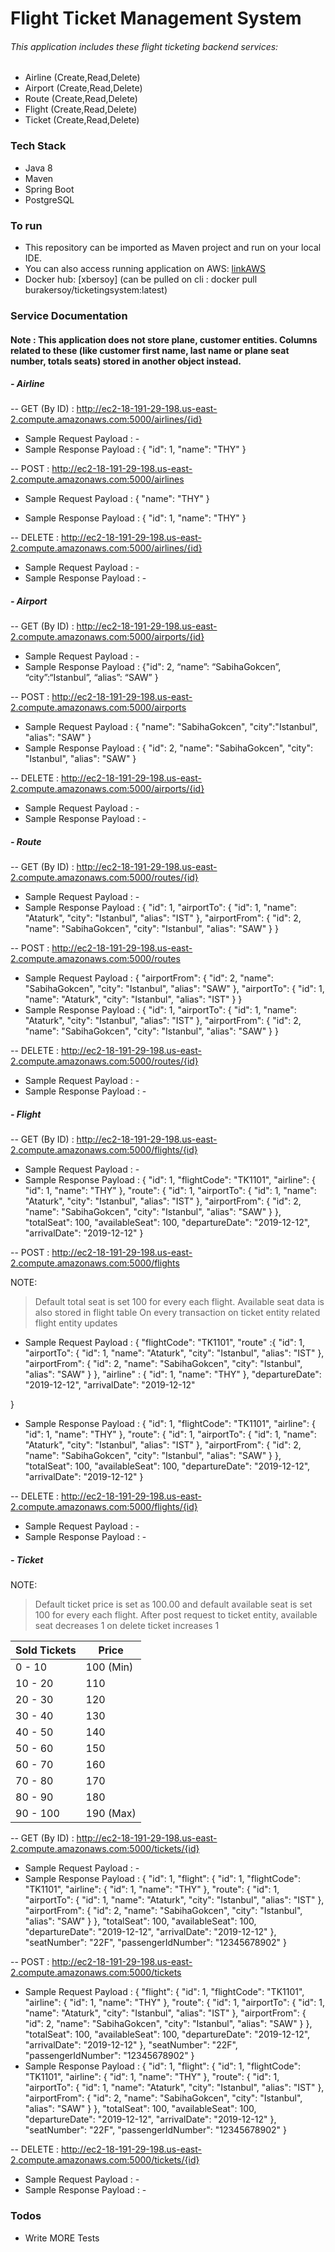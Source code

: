# Flight Ticket Management System

 ###### This application includes these flight ticketing backend services:
 - Airline (Create,Read,Delete)
 - Airport (Create,Read,Delete)
 - Route (Create,Read,Delete)
 - Flight (Create,Read,Delete)
 - Ticket (Create,Read,Delete)

### Tech Stack

  - Java 8
  - Maven
  - Spring Boot
  - PostgreSQL

### To run

  - This repository can be imported as Maven project and run on your local IDE.
  - You can also access running application on AWS: [linkAWS]
  - Docker hub: [xbersoy] (can be pulled on cli : docker pull burakersoy/ticketingsystem:latest)
  
   
### Service Documentation 

#### Note : This application does not store plane, customer entities. Columns related to these (like customer first name, last name or plane seat number, totals seats) stored in another object instead.

##### - Airline
 -- GET (By ID) : http://ec2-18-191-29-198.us-east-2.compute.amazonaws.com:5000/airlines/{id}

   - Sample Request Payload : - 
   - Sample Response Payload : 
    {
        "id": 1,
        "name": "THY"
    }

 -- POST : http://ec2-18-191-29-198.us-east-2.compute.amazonaws.com:5000/airlines

   - Sample Request Payload : 
    {
        "name": "THY"
    }

   - Sample Response Payload : 
    {
        "id": 1,
        "name": "THY"
    }
 
-- DELETE : http://ec2-18-191-29-198.us-east-2.compute.amazonaws.com:5000/airlines/{id}

   - Sample Request Payload : -
   - Sample Response Payload : -

##### - Airport

 -- GET (By ID) : http://ec2-18-191-29-198.us-east-2.compute.amazonaws.com:5000/airports/{id}

   - Sample Request Payload : -
   - Sample Response Payload : 
   {"id": 2,
    “name”: “SabihaGokcen”,
    “city”:“Istanbul”,
    “alias”: “SAW”
    }

 -- POST : http://ec2-18-191-29-198.us-east-2.compute.amazonaws.com:5000/airports

   - Sample Request Payload : 
    {
	"name": "SabihaGokcen",
	"city":"Istanbul",
	"alias": "SAW"
    }
   - Sample Response Payload : 
    {
    "id": 2,
    "name": "SabihaGokcen",
    "city": "Istanbul",
    "alias": "SAW"
}

-- DELETE : http://ec2-18-191-29-198.us-east-2.compute.amazonaws.com:5000/airports/{id}

   - Sample Request Payload : - 
   - Sample Response Payload : -

##### - Route

 -- GET (By ID) :  http://ec2-18-191-29-198.us-east-2.compute.amazonaws.com:5000/routes/{id}

   - Sample Request Payload : -
   - Sample Response Payload : 
   {
    "id": 1,
    "airportTo": {
        "id": 1,
        "name": "Ataturk",
        "city": "Istanbul",
        "alias": "IST"
    },
    "airportFrom": {
        "id": 2,
        "name": "SabihaGokcen",
        "city": "Istanbul",
        "alias": "SAW"
    }
}

 -- POST : http://ec2-18-191-29-198.us-east-2.compute.amazonaws.com:5000/routes
 
  - Sample Request Payload :
  {
"airportFrom": {
    "id": 2,
    "name": "SabihaGokcen",
    "city": "Istanbul",
    "alias": "SAW"
},
"airportTo": {
    "id": 1,
    "name": "Ataturk",
    "city": "Istanbul",
    "alias": "IST"
}
}
   - Sample Response Payload : 
   {
    "id": 1,
    "airportTo": {
        "id": 1,
        "name": "Ataturk",
        "city": "Istanbul",
        "alias": "IST"
    },
    "airportFrom": {
        "id": 2,
        "name": "SabihaGokcen",
        "city": "Istanbul",
        "alias": "SAW"
    }
}

 -- DELETE :  http://ec2-18-191-29-198.us-east-2.compute.amazonaws.com:5000/routes/{id}

   - Sample Request Payload : - 
   - Sample Response Payload : - 

##### - Flight

 -- GET (By ID) : http://ec2-18-191-29-198.us-east-2.compute.amazonaws.com:5000/flights/{id}

   - Sample Request Payload : - 
   - Sample Response Payload :
   {
    "id": 1,
    "flightCode": "TK1101",
    "airline": {
        "id": 1,
        "name": "THY"
    },
    "route": {
        "id": 1,
        "airportTo": {
            "id": 1,
            "name": "Ataturk",
            "city": "Istanbul",
            "alias": "IST"
        },
        "airportFrom": {
            "id": 2,
            "name": "SabihaGokcen",
            "city": "Istanbul",
            "alias": "SAW"
        }
    },
    "totalSeat": 100,
    "availableSeat": 100,
    "departureDate": "2019-12-12",
    "arrivalDate": "2019-12-12"
}
 
-- POST : http://ec2-18-191-29-198.us-east-2.compute.amazonaws.com:5000/flights

NOTE:
> Default total seat is set 100 for every each flight.
> Available seat data is also stored in flight table
> On every  transaction on ticket entity related flight entity updates
 
  - Sample Request Payload : 
  {
	"flightCode": "TK1101",
	"route" :{
    "id": 1,
    "airportTo": {
        "id": 1,
        "name": "Ataturk",
        "city": "Istanbul",
        "alias": "IST"
    },
    "airportFrom": {
        "id": 2,
        "name": "SabihaGokcen",
        "city": "Istanbul",
        "alias": "SAW"
    }
},
	"airline" : {
    "id": 1,
    "name": "THY"
},
	"departureDate": "2019-12-12",
	"arrivalDate": "2019-12-12"

}
  
   - Sample Response Payload :
   {
    "id": 1,
    "flightCode": "TK1101",
    "airline": {
        "id": 1,
        "name": "THY"
    },
    "route": {
        "id": 1,
        "airportTo": {
            "id": 1,
            "name": "Ataturk",
            "city": "Istanbul",
            "alias": "IST"
        },
        "airportFrom": {
            "id": 2,
            "name": "SabihaGokcen",
            "city": "Istanbul",
            "alias": "SAW"
        }
    },
    "totalSeat": 100,
    "availableSeat": 100,
    "departureDate": "2019-12-12",
    "arrivalDate": "2019-12-12"
}

 -- DELETE : http://ec2-18-191-29-198.us-east-2.compute.amazonaws.com:5000/flights/{id}
 
  - Sample Request Payload : -
   - Sample Response Payload : -
   
##### - Ticket

NOTE:
> Default ticket price is set as 100.00
> and default available seat is set 100 for every each flight.
> After post request to ticket entity, available seat decreases 1
> on delete ticket increases 1


| Sold Tickets | Price |
| ------ | --------------- |
| 0 - 10 | 100 (Min) |
| 10 - 20 | 110 |
| 20 - 30 | 120 |
| 30 - 40 | 130 |
| 40 - 50 | 140 |
| 50 - 60 | 150 |
| 60 - 70 | 160 |
| 70 - 80 | 170 |
| 80 - 90 | 180 |
| 90 - 100 | 190 (Max) |

-- GET (By ID) : http://ec2-18-191-29-198.us-east-2.compute.amazonaws.com:5000/tickets/{id}
 
  - Sample Request Payload :  - 
   - Sample Response Payload :
   {
    "id": 1,
    "flight": {
    "id": 1,
    "flightCode": "TK1101",
    "airline": {
        "id": 1,
        "name": "THY"
    },
    "route": {
        "id": 1,
        "airportTo": {
            "id": 1,
            "name": "Ataturk",
            "city": "Istanbul",
            "alias": "IST"
        },
        "airportFrom": {
            "id": 2,
            "name": "SabihaGokcen",
            "city": "Istanbul",
            "alias": "SAW"
        }
    },
    "totalSeat": 100,
    "availableSeat": 100,
    "departureDate": "2019-12-12",
    "arrivalDate": "2019-12-12"
},
    "seatNumber": "22F",
    "passengerIdNumber": "12345678902"
}
 
-- POST : http://ec2-18-191-29-198.us-east-2.compute.amazonaws.com:5000/tickets
 
  - Sample Request Payload : 
  {
    "flight": {
    "id": 1,
    "flightCode": "TK1101",
    "airline": {
        "id": 1,
        "name": "THY"
    },
    "route": {
        "id": 1,
        "airportTo": {
            "id": 1,
            "name": "Ataturk",
            "city": "Istanbul",
            "alias": "IST"
        },
        "airportFrom": {
            "id": 2,
            "name": "SabihaGokcen",
            "city": "Istanbul",
            "alias": "SAW"
        }
    },
    "totalSeat": 100,
    "availableSeat": 100,
    "departureDate": "2019-12-12",
    "arrivalDate": "2019-12-12"
},
    "seatNumber": "22F",
    "passengerIdNumber": "12345678902"
}
   - Sample Response Payload :
   {
    "id": 1,
    "flight": {
    "id": 1,
    "flightCode": "TK1101",
    "airline": {
        "id": 1,
        "name": "THY"
    },
    "route": {
        "id": 1,
        "airportTo": {
            "id": 1,
            "name": "Ataturk",
            "city": "Istanbul",
            "alias": "IST"
        },
        "airportFrom": {
            "id": 2,
            "name": "SabihaGokcen",
            "city": "Istanbul",
            "alias": "SAW"
        }
    },
    "totalSeat": 100,
    "availableSeat": 100,
    "departureDate": "2019-12-12",
    "arrivalDate": "2019-12-12"
},
    "seatNumber": "22F",
    "passengerIdNumber": "12345678902"
}
 
-- DELETE : http://ec2-18-191-29-198.us-east-2.compute.amazonaws.com:5000/tickets/{id}
 
  - Sample Request Payload : -
   - Sample Response Payload : -


### Todos

 - Write MORE Tests



   [linkAWS]: <http://ec2-18-191-29-198.us-east-2.compute.amazonaws.com:5000>
   [xbersoyDockerHub]: <https://hub.docker.com/repository/docker/burakersoy/ticketingystem>
